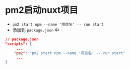 # pm2启动nuxt项目

- `pm2 start npm --name '项目名' -- run start`
- 添加到 `package.json` 中
```json
// package.json
"scripts": {
     ...
    "pm2": "pm2 start npm --name '项目名' -- run start"
     ...
}
```

